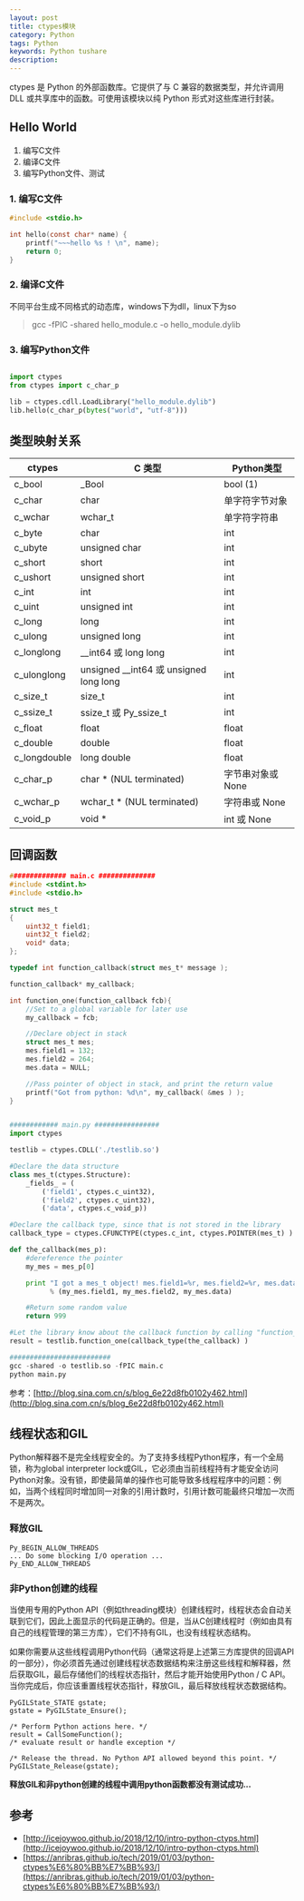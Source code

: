 ```yaml
---
layout: post
title: ctypes模块
category: Python
tags: Python 
keywords: Python tushare
description: 
---
```



ctypes 是 Python 的外部函数库。它提供了与 C 兼容的数据类型，并允许调用 DLL 或共享库中的函数。可使用该模块以纯 Python 形式对这些库进行封装。


## Hello World

1. 编写C文件
2. 编译C文件
3. 编写Python文件、测试

### 1. 编写C文件

```C
#include <stdio.h>

int hello(const char* name) {
    printf("~~~hello %s ! \n", name);
    return 0;
}

```
### 2. 编译C文件

不同平台生成不同格式的动态库，windows下为dll，linux下为so

> gcc -fPIC -shared hello_module.c -o hello_module.dylib

### 3. 编写Python文件

```python

import ctypes
from ctypes import c_char_p

lib = ctypes.cdll.LoadLibrary("hello_module.dylib")
lib.hello(c_char_p(bytes("world", "utf-8")))
```


## 类型映射关系

| ctypes       | C 类型                                   | Python类型       |  
| ------------ | -------------------------------------- | ----------------- | 
| c_bool       | _Bool                                  | bool (1)          |
| c_char       | char                                   | 单字符字节对象    |
| c_wchar      | wchar_t                                | 单字符字符串      |
| c_byte       | char                                   | int               |
| c_ubyte      | unsigned char                          | int               |
| c_short      | short                                  | int               |
| c_ushort     | unsigned short                         | int               |
| c_int        | int                                    | int               |
| c_uint       | unsigned int                           | int               |
| c_long       | long                                   | int               |
| c_ulong      | unsigned long                          | int               |
| c_longlong   | __int64 或 long long                   | int               |
| c_ulonglong  | unsigned __int64 或 unsigned long long | int               |
| c_size_t     | size_t                                 | int               |
| c_ssize_t    | ssize_t 或 Py_ssize_t                  | int               |
| c_float      | float                                  | float             |
| c_double     | double                                 | float             |
| c_longdouble | long double                            | float             |
| c_char_p     | char * (NUL terminated)                | 字节串对象或 None |
| c_wchar_p    | wchar_t * (NUL terminated)             | 字符串或 None     |
| c_void_p     | void *                                 | int 或 None       |


## 回调函数

```C
############## main.c ##############
#include <stdint.h>
#include <stdio.h>

struct mes_t
{
    uint32_t field1;
    uint32_t field2;
    void* data;
};

typedef int function_callback(struct mes_t* message );

function_callback* my_callback;

int function_one(function_callback fcb){
	//Set to a global variable for later use
	my_callback = fcb;

	//Declare object in stack
	struct mes_t mes;
	mes.field1 = 132;
	mes.field2 = 264;
	mes.data = NULL;

	//Pass pointer of object in stack, and print the return value
	printf("Got from python: %d\n", my_callback( &mes ) );
}

```

```Python

############ main.py ################
import ctypes

testlib = ctypes.CDLL('./testlib.so')

#Declare the data structure
class mes_t(ctypes.Structure):
    _fields_ = (
        ('field1', ctypes.c_uint32),
        ('field2', ctypes.c_uint32),
        ('data', ctypes.c_void_p))

#Declare the callback type, since that is not stored in the library
callback_type = ctypes.CFUNCTYPE(ctypes.c_int, ctypes.POINTER(mes_t) )

def the_callback(mes_p):
    #dereference the pointer
    my_mes = mes_p[0]

    print "I got a mes_t object! mes.field1=%r, mes.field2=%r, mes.data=%r" \
          % (my_mes.field1, my_mes.field2, my_mes.data)

    #Return some random value
    return 999

#Let the library know about the callback function by calling "function_one"
result = testlib.function_one(callback_type(the_callback) )

#########################
gcc -shared -o testlib.so -fPIC main.c
python main.py 

```

参考：[http://blog.sina.com.cn/s/blog_6e22d8fb0102y462.html](http://blog.sina.com.cn/s/blog_6e22d8fb0102y462.html)


## 线程状态和GIL

Python解释器不是完全线程安全的。为了支持多线程Python程序，有一个全局锁，称为global interpreter lock或GIL，它必须由当前线程持有才能安全访问Python对象。没有锁，即使最简单的操作也可能导致多线程程序中的问题：例如，当两个线程同时增加同一对象的引用计数时，引用计数可能最终只增加一次而不是两次。


### 释放GIL

```
Py_BEGIN_ALLOW_THREADS
... Do some blocking I/O operation ...
Py_END_ALLOW_THREADS
```

### 非Python创建的线程

当使用专用的Python API（例如threading模块）创建线程时，线程状态会自动关联到它们，因此上面显示的代码是正确的。但是，当从C创建线程时（例如由具有自己的线程管理的第三方库），它们不持有GIL，也没有线程状态结构。

如果你需要从这些线程调用Python代码（通常这将是上述第三方库提供的回调API的一部分），你必须首先通过创建线程状态数据结构来注册这些线程和解释器，然后获取GIL，最后存储他们的线程状态指针，然后才能开始使用Python / C API。当你完成后，你应该重置线程状态指针，释放GIL，最后释放线程状态数据结构。

```
PyGILState_STATE gstate;
gstate = PyGILState_Ensure();

/* Perform Python actions here. */
result = CallSomeFunction();
/* evaluate result or handle exception */

/* Release the thread. No Python API allowed beyond this point. */
PyGILState_Release(gstate);
```

**释放GIL和非python创建的线程中调用python函数都没有测试成功...**


## 参考

- [http://icejoywoo.github.io/2018/12/10/intro-python-ctyps.html](http://icejoywoo.github.io/2018/12/10/intro-python-ctyps.html)
- [https://anribras.github.io/tech/2019/01/03/python-ctypes%E6%80%BB%E7%BB%93/](https://anribras.github.io/tech/2019/01/03/python-ctypes%E6%80%BB%E7%BB%93/)






